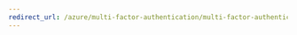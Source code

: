 ```yaml
---
redirect_url: /azure/multi-factor-authentication/multi-factor-authentication-end-user-first-time-mobile-phone
---
```

